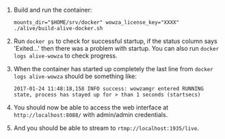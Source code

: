1. Build and run the container:

	```
	mounts_dir="$HOME/srv/docker" wowza_license_key="XXXX" ./alive/build-alive-docker.sh
	```
2. Run `docker ps` to check for successful startup, if the status column says 'Exited...' then there was a problem with startup. You can also run `docker logs alive-wowza` to check progress.
3. When the container has started up completely the last line from `docker logs alive-wowza` should be something like:
	```
	2017-01-24 11:48:18,158 INFO success: wowzamgr entered RUNNING state, process has stayed up for > than 1 seconds (startsecs)
	```
4. You should now be able to access the web interface at `http://localhost:8088/` with admin/admin credentials.
5. And you should be able to stream to `rtmp://localhost:1935/live`.
